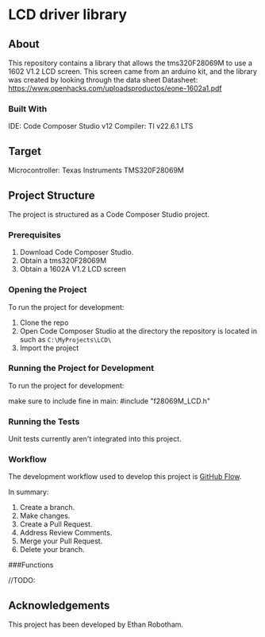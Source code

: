 # LCD driver library

## About

This repository contains a library that allows the tms320F28069M to use a 1602 V1.2 LCD screen. This screen came from an arduino kit, and the library was created by looking through the data sheet
Datasheet: https://www.openhacks.com/uploadsproductos/eone-1602a1.pdf

### Built With

IDE: Code Composer Studio v12
Compiler: TI v22.6.1 LTS

## Target

Microcontroller: Texas Instruments TMS320F28069M

## Project Structure

The project is structured as a Code Composer Studio project.

### Prerequisites

1. Download Code Composer Studio.
2. Obtain a tms320F28069M
3. Obtain a 1602A V1.2 LCD screen

### Opening the Project

To run the project for development:

1. Clone the repo
2. Open Code Composer Studio at the directory the repository is located in such as `C:\MyProjects\LCD\`
3. Import the project

### Running the Project for Development

To run the project for development:

make sure to include fine in main: #include "f28069M_LCD.h"

### Running the Tests

Unit tests currently aren't integrated into this project.

### Workflow

The development workflow used to develop this project is [GitHub Flow](https://docs.github.com/en/get-started/quickstart/github-flow).

In summary:

1. Create a branch.
2. Make changes.
3. Create a Pull Request.
4. Address Review Comments.
5. Merge your Pull Request.
6. Delete your branch.

###Functions

//TODO:

## Acknowledgements

This project has been developed by Ethan Robotham.
